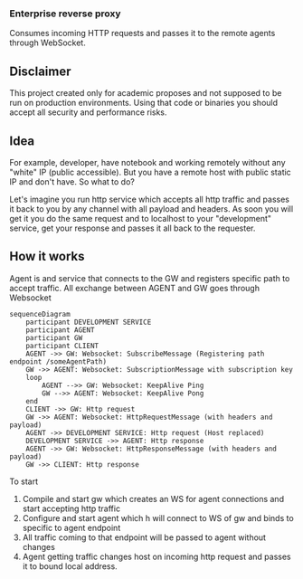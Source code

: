 ### Enterprise reverse proxy

Consumes incoming HTTP requests and passes it to the remote agents through WebSocket.

## Disclaimer
This project created only for academic proposes and not supposed to be run on production environments.
Using that code or binaries you should accept all security and performance risks.

## Idea

For example, developer, have notebook and working remotely without any "white" IP (public accessible).
But you have a remote host with public static IP and don't have. So what to do?

Let's imagine you run http service which accepts all http traffic and passes it back to you by any channel with all
payload and headers. As soon you will get it you do the same request and to localhost to your "development" service, 
get your response and passes it all back to the requester.

## How it works

Agent is and service that connects to the GW and registers specific path to accept traffic. All exchange between
AGENT and GW goes through Websocket

```mermaid
sequenceDiagram
    participant DEVELOPMENT SERVICE
    participant AGENT
    participant GW
    participant CLIENT
    AGENT ->> GW: Websocket: SubscribeMessage (Registering path endpoint /someAgentPath)
    GW ->> AGENT: Websocket: SubscriptionMessage with subscription key
    loop 
        AGENT -->> GW: Websocket: KeepAlive Ping
        GW -->> AGENT: Websocket: KeepAlive Pong
    end
    CLIENT ->> GW: Http request
    GW ->> AGENT: Websocket: HttpRequestMessage (with headers and payload)
    AGENT ->> DEVELOPMENT SERVICE: Http request (Host replaced)
    DEVELOPMENT SERVICE ->> AGENT: Http response
    AGENT ->> GW: Websocket: HttpResponseMessage (with headers and payload)
    GW ->> CLIENT: Http response
```

To start
1) Compile and start gw which creates an WS for agent connections and start accepting http traffic
2) Configure and start agent which h will connect to WS of gw and binds to specific to agent endpoint
3) All traffic coming to that endpoint will be passed to agent without changes
4) Agent getting traffic changes host on incoming http request and passes it to bound local address.
